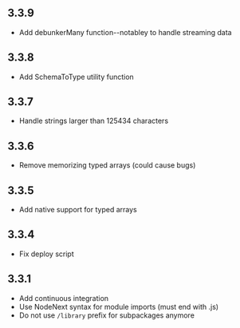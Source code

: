## 3.3.9
- Add debunkerMany function--notabley to handle streaming data

## 3.3.8
- Add SchemaToType utility function

## 3.3.7
- Handle strings larger than 125434 characters

## 3.3.6
- Remove memorizing typed arrays (could cause bugs)

## 3.3.5
- Add native support for typed arrays

## 3.3.4
- Fix deploy script

## 3.3.1
- Add continuous integration
- Use NodeNext syntax for module imports (must end with .js)
- Do not use `/library` prefix for subpackages anymore
